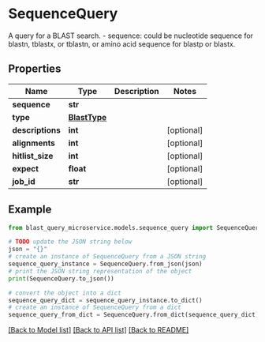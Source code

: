 # SequenceQuery

A query for a BLAST search.  - sequence: could be nucleotide sequence for blastn, tblastx, or tblastn, or amino acid sequence for blastp or blastx.

## Properties

Name | Type | Description | Notes
------------ | ------------- | ------------- | -------------
**sequence** | **str** |  | 
**type** | [**BlastType**](BlastType.md) |  | 
**descriptions** | **int** |  | [optional] 
**alignments** | **int** |  | [optional] 
**hitlist_size** | **int** |  | [optional] 
**expect** | **float** |  | [optional] 
**job_id** | **str** |  | [optional] 

## Example

```python
from blast_query_microservice.models.sequence_query import SequenceQuery

# TODO update the JSON string below
json = "{}"
# create an instance of SequenceQuery from a JSON string
sequence_query_instance = SequenceQuery.from_json(json)
# print the JSON string representation of the object
print(SequenceQuery.to_json())

# convert the object into a dict
sequence_query_dict = sequence_query_instance.to_dict()
# create an instance of SequenceQuery from a dict
sequence_query_from_dict = SequenceQuery.from_dict(sequence_query_dict)
```
[[Back to Model list]](../README.md#documentation-for-models) [[Back to API list]](../README.md#documentation-for-api-endpoints) [[Back to README]](../README.md)


